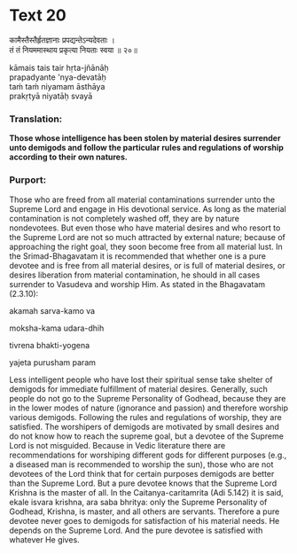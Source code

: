 # Text 20

कामैस्तैस्तैर्हृतज्ञानाः प्रपद्यन्तेऽन्यदेवताः ।  
तं तं नियममास्थाय प्रकृत्या नियताः स्वया ॥ २०॥

kāmais tais tair hṛta-jñānāḥ  
prapadyante 'nya-devatāḥ  
taḿ taḿ niyamam āsthāya  
prakṛtyā niyatāḥ svayā



### Translation:

**Those whose intelligence has been stolen by material desires surrender unto demigods and follow the particular rules and regulations of worship according to their own natures.**

### Purport:

Those who are freed from all material contaminations surrender unto the Supreme Lord and engage in His devotional service. As long as the material contamination is not completely washed off, they are by nature nondevotees. But even those who have material desires and who resort to the Supreme Lord are not so much attracted by external nature; because of approaching the right goal, they soon become free from all material lust. In the Srimad-Bhagavatam it is recommended that whether one is a pure devotee and is free from all material desires, or is full of material desires, or desires liberation from material contamination, he should in all cases surrender to Vasudeva and worship Him. As stated in the Bhagavatam (2.3.10):

akamah sarva-kamo va

moksha-kama udara-dhih

tivrena bhakti-yogena

yajeta purusham param

Less intelligent people who have lost their spiritual sense take shelter of demigods for immediate fulfillment of material desires. Generally, such people do not go to the Supreme Personality of Godhead, because they are in the lower modes of nature (ignorance and passion) and therefore worship various demigods. Following the rules and regulations of worship, they are satisfied. The worshipers of demigods are motivated by small desires and do not know how to reach the supreme goal, but a devotee of the Supreme Lord is not misguided. Because in Vedic literature there are recommendations for worshiping different gods for different purposes (e.g., a diseased man is recommended to worship the sun), those who are not devotees of the Lord think that for certain purposes demigods are better than the Supreme Lord. But a pure devotee knows that the Supreme Lord Krishna is the master of all. In the Caitanya-caritamrita (Adi 5.142) it is said, ekale isvara krishna, ara saba bhritya: only the Supreme Personality of Godhead, Krishna, is master, and all others are servants. Therefore a pure devotee never goes to demigods for satisfaction of his material needs. He depends on the Supreme Lord. And the pure devotee is satisfied with whatever He gives.